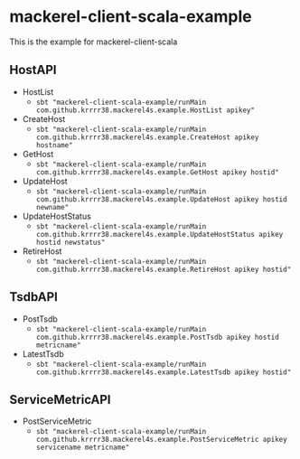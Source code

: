 mackerel-client-scala-example
============================

This is the example for mackerel-client-scala

HostAPI
-------

- HostList
  - `sbt "mackerel-client-scala-example/runMain com.github.krrrr38.mackerel4s.example.HostList apikey"`
- CreateHost
  - `sbt "mackerel-client-scala-example/runMain com.github.krrrr38.mackerel4s.example.CreateHost apikey hostname"`
- GetHost
  - `sbt "mackerel-client-scala-example/runMain com.github.krrrr38.mackerel4s.example.GetHost apikey hostid"`
- UpdateHost
  - `sbt "mackerel-client-scala-example/runMain com.github.krrrr38.mackerel4s.example.UpdateHost apikey hostid newname"`
- UpdateHostStatus
  - `sbt "mackerel-client-scala-example/runMain com.github.krrrr38.mackerel4s.example.UpdateHostStatus apikey hostid newstatus"`
- RetireHost
  - `sbt "mackerel-client-scala-example/runMain com.github.krrrr38.mackerel4s.example.RetireHost apikey hostid"`

TsdbAPI
-------

- PostTsdb
  - `sbt "mackerel-client-scala-example/runMain com.github.krrrr38.mackerel4s.example.PostTsdb apikey hostid metricname"`
- LatestTsdb
  - `sbt "mackerel-client-scala-example/runMain com.github.krrrr38.mackerel4s.example.LatestTsdb apikey hostid"`

ServiceMetricAPI
------

- PostServiceMetric
  - `sbt "mackerel-client-scala-example/runMain com.github.krrrr38.mackerel4s.example.PostServiceMetric apikey servicename metricname"`
